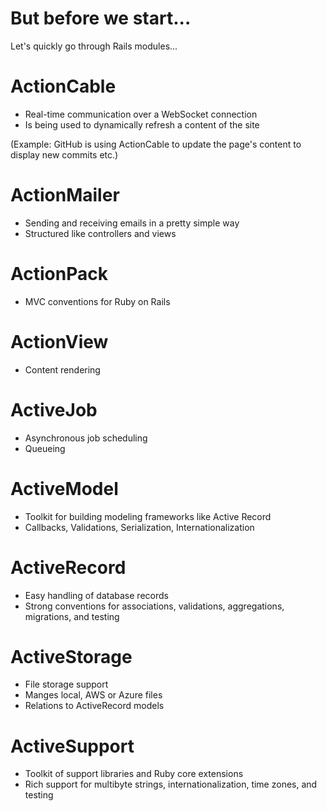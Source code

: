 <!-- .slide: data-state="normal" id="rails-modules" data-timing="0" -->
# But before we start...

Let's quickly go through Rails modules...


<!-- .slide: data-state="normal" id="rails-modules-actioncable" data-timing="0" -->
# ActionCable

* Real-time communication over a WebSocket connection
* Is being used to dynamically refresh a content of the site

(Example: GitHub is using ActionCable to update the page's content to display
new commits etc.)


<!-- .slide: data-state="normal" id="rails-modules-actionmailer" data-timing="0" -->
# ActionMailer

* Sending and receiving emails in a pretty simple way
* Structured like controllers and views


<!-- .slide: data-state="normal" id="rails-modules-actionpack" data-timing="0" -->
# ActionPack

* MVC conventions for Ruby on Rails


<!-- .slide: data-state="normal" id="rails-modules-actionview" data-timing="0" -->
# ActionView

* Content rendering


<!-- .slide: data-state="normal" id="rails-modules-activejob" data-timing="0" -->
# ActiveJob

* Asynchronous job scheduling
* Queueing


<!-- .slide: data-state="normal" id="rails-modules-activemodel" data-timing="0" -->
# ActiveModel

* Toolkit for building modeling frameworks like Active Record
* Callbacks, Validations, Serialization, Internationalization


<!-- .slide: data-state="normal" id="rails-modules-activerecord" data-timing="0" -->
# ActiveRecord

* Easy handling of database records
* Strong conventions for associations, validations, aggregations, migrations, and testing


<!-- .slide: data-state="normal" id="rails-modules-activestorage" data-timing="0" -->
# ActiveStorage

* File storage support
* Manges local, AWS or Azure files
* Relations to ActiveRecord models


<!-- .slide: data-state="normal" id="rails-modules-activesupport" data-timing="0" -->
# ActiveSupport

* Toolkit of support libraries and Ruby core extensions
* Rich support for multibyte strings, internationalization, time zones, and testing


